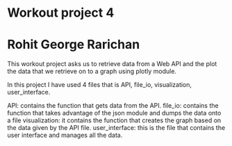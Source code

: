 # Workout project 4
# Rohit George Rarichan
This workout project asks us to retrieve data from a Web API and the plot the data that we retrieve on to a graph using plotly module. 

In this project I have used 4 files that is API, file_io, visualization, user_interface. 

API: contains the function that gets data from the API. 
file_io: contains the function that takes advantage of the json module and dumps the data onto a file
visualization: it contains the function that creates the graph based on the data given by the API file.
user_interface: this is the file that contains the user interface and manages all the data.



